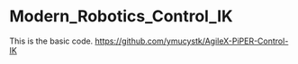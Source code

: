 # Modern_Robotics_Control_IK
This is the basic code.
https://github.com/ymucystk/AgileX-PiPER-Control-IK
